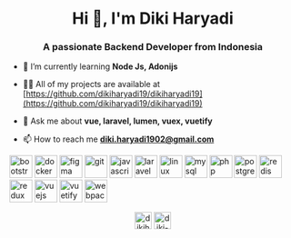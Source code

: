 <h1 align="center">Hi 👋, I'm Diki Haryadi</h1>
<h3 align="center">A passionate Backend Developer from Indonesia</h3>

- 🌱 I’m currently learning **Node Js, Adonijs**

- 👨‍💻 All of my projects are available at [https://github.com/dikiharyadi19/dikiharyadi19](https://github.com/dikiharyadi19/dikiharyadi19)

- 💬 Ask me about **vue, laravel, lumen, vuex, vuetify**

- 📫 How to reach me **diki.haryadi1902@gmail.com**

<p align="left"><img src="https://devicons.github.io/devicon/devicon.git/icons/bootstrap/bootstrap-plain.svg" alt="bootstrap" width="40" height="40"/> <img src="https://devicons.github.io/devicon/devicon.git/icons/docker/docker-original-wordmark.svg" alt="docker" width="40" height="40"/> <img src="https://www.vectorlogo.zone/logos/figma/figma-icon.svg" alt="figma" width="40" height="40"/> <img src="https://www.vectorlogo.zone/logos/git-scm/git-scm-icon.svg" alt="git" width="40" height="40"/> <img src="https://devicons.github.io/devicon/devicon.git/icons/javascript/javascript-original.svg" alt="javascript" width="40" height="40"/> <img src="https://devicons.github.io/devicon/devicon.git/icons/laravel/laravel-plain-wordmark.svg" alt="laravel" width="40" height="40"/> <img src="https://devicons.github.io/devicon/devicon.git/icons/linux/linux-original.svg" alt="linux" width="40" height="40"/> <img src="https://devicons.github.io/devicon/devicon.git/icons/mysql/mysql-original-wordmark.svg" alt="mysql" width="40" height="40"/> <img src="https://devicons.github.io/devicon/devicon.git/icons/php/php-original.svg" alt="php" width="40" height="40"/> <img src="https://devicons.github.io/devicon/devicon.git/icons/postgresql/postgresql-original-wordmark.svg" alt="postgresql" width="40" height="40"/> <img src="https://devicons.github.io/devicon/devicon.git/icons/redis/redis-original-wordmark.svg" alt="redis" width="40" height="40"/> <img src="https://devicons.github.io/devicon/devicon.git/icons/redux/redux-original.svg" alt="redux" width="40" height="40"/> <img src="https://devicons.github.io/devicon/devicon.git/icons/vuejs/vuejs-original-wordmark.svg" alt="vuejs" width="40" height="40"/> <img src="https://bestofjs.org/logos/vuetify.svg" alt="vuetify" width="40" height="40"/> <img src="https://devicons.github.io/devicon/devicon.git/icons/webpack/webpack-original.svg" alt="webpack" width="40" height="40"/></p>

<p align="center">
<a href="https://dev.to/dikiharyadi19" target="blank"><img align="center" src="https://cdn.jsdelivr.net/npm/simple-icons@3.0.1/icons/dev-dot-to.svg" alt="dikiharyadi19" height="30" width="30" /></a>
<a href="https://linkedin.com/in/diki-haryadi-59547b16b" target="blank"><img align="center" src="https://cdn.jsdelivr.net/npm/simple-icons@3.0.1/icons/linkedin.svg" alt="diki-haryadi-59547b16b" height="30" width="30" /></a>
</p>


